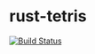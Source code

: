 # rust-tetris
[![Build Status](https://travis-ci.org/werehuman/rust-tetris.svg?branch=master)](https://travis-ci.org/werehuman/rust-tetris)
